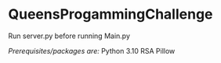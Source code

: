 # QueensProgammingChallenge
Run server.py before running Main.py

*Prerequisites/packages are:*
Python 3.10
RSA
Pillow
